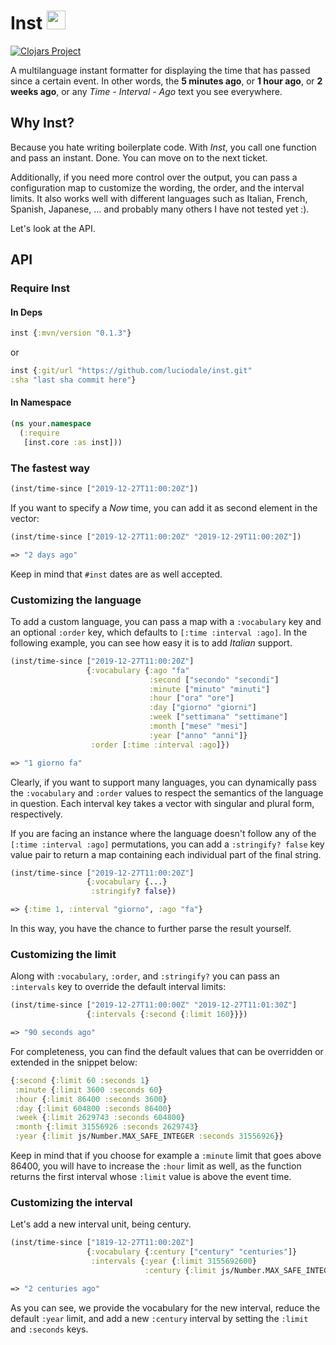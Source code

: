# Inst <img src="https://static.thenounproject.com/png/199376-200.png" width="30"/>

[![Clojars Project](https://img.shields.io/clojars/v/inst.svg)](https://clojars.org/inst)

A multilanguage instant formatter for displaying the time that has passed since a certain event.
In other words, the **5 minutes ago**, or **1 hour ago**, or **2 weeks ago**, or any *Time - Interval - Ago* text you see everywhere.

## Why Inst?
Because you hate writing boilerplate code. With *Inst*, you call one function and pass an instant. Done. You can move on to the next ticket.

Additionally, if you need more control over the output, you can pass a configuration map to customize the wording, the order, and the interval limits. It also works well with different languages such as Italian, French, Spanish, Japanese, ... and probably many others I have not tested yet :).


Let's look at the API.

## API

### Require Inst

#### In Deps

```clojure
inst {:mvn/version "0.1.3"}
```

or

```clojure
inst {:git/url "https://github.com/luciodale/inst.git"
:sha "last sha commit here"}
 ```

#### In Namespace

```clojure
(ns your.namespace
  (:require
   [inst.core :as inst]))
```

### The fastest way

```clojure
(inst/time-since ["2019-12-27T11:00:20Z"])
```

If you want to specify a *Now* time, you can add it as second element in the vector:

```clojure
(inst/time-since ["2019-12-27T11:00:20Z" "2019-12-29T11:00:20Z"])

=> "2 days ago"
```

Keep in mind that `#inst` dates are as well accepted.

### Customizing the language

To add a custom language, you can pass a map with a `:vocabulary` key and an optional `:order` key, which defaults to `[:time :interval :ago]`. In the following example, you can see how easy it is to add *Italian* support.

```clojure
(inst/time-since ["2019-12-27T11:00:20Z"]
                 {:vocabulary {:ago "fa"
                               :second ["secondo" "secondi"]
                               :minute ["minuto" "minuti"]
                               :hour ["ora" "ore"]
                               :day ["giorno" "giorni"]
                               :week ["settimana" "settimane"]
                               :month ["mese" "mesi"]
                               :year ["anno" "anni"]}
                  :order [:time :interval :ago]})

=> "1 giorno fa"
```

Clearly, if you want to support many languages, you can dynamically pass the `:vocabulary` and `:order` values to respect the semantics of the language in question. Each interval key takes a vector with singular and plural form, respectively.

If you are facing an instance where the language doesn't follow any of the `[:time :interval :ago]` permutations, you can add a `:stringify? false` key value pair to return a map containing each individual part of the final string.

```clojure
(inst/time-since ["2019-12-27T11:00:20Z"]
                 {:vocabulary {...}
                  :stringify? false})

=> {:time 1, :interval "giorno", :ago "fa"}
```

In this way, you have the chance to further parse the result yourself.

### Customizing the limit

Along with `:vocabulary`, `:order`, and `:stringify?` you can pass an `:intervals` key to override the default interval limits:

```clojure
(inst/time-since ["2019-12-27T11:00:00Z" "2019-12-27T11:01:30Z"]
                 {:intervals {:second {:limit 160}}})

=> "90 seconds ago"
```

For completeness, you can find the default values that can be overridden or extended in the snippet below:

```clojure
{:second {:limit 60 :seconds 1}
 :minute {:limit 3600 :seconds 60}
 :hour {:limit 86400 :seconds 3600}
 :day {:limit 604800 :seconds 86400}
 :week {:limit 2629743 :seconds 604800}
 :month {:limit 31556926 :seconds 2629743}
 :year {:limit js/Number.MAX_SAFE_INTEGER :seconds 31556926}}
```

Keep in mind that if you choose for example a `:minute` limit that goes above 86400, you will have to increase the `:hour` limit as well, as the function returns the first interval whose `:limit` value is above the event time.


### Customizing the interval

Let's add a new interval unit, being century.

```clojure
(inst/time-since ["1819-12-27T11:00:20Z"]
                 {:vocabulary {:century ["century" "centuries"]}
                  :intervals {:year {:limit 3155692600}
                              :century {:limit js/Number.MAX_SAFE_INTEGER :seconds 3155692600}}})

=> "2 centuries ago"
```

As you can see, we provide the vocabulary for the new interval, reduce the default `:year` limit, and add a new `:century` interval by setting the `:limit` and `:seconds` keys.
